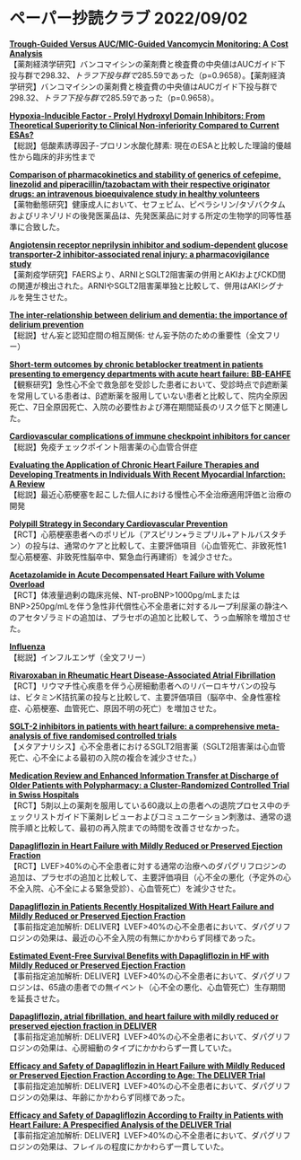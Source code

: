 # ペーパー抄読クラブ 2022/09/02

[**Trough-Guided Versus AUC/MIC-Guided Vancomycin Monitoring: A Cost Analysis**](https://pubmed.ncbi.nlm.nih.gov/36031477/)  
【薬剤経済学研究】バンコマイシンの薬剤費と検査費の中央値はAUCガイド下投与群で$298.32、トラフ下投与群で$285.59であった（p=0.9658）。【薬剤経済学研究】バンコマイシンの薬剤費と検査費の中央値はAUCガイド下投与群で$298.32、トラフ下投与群で$285.59であった（p=0.9658）。

[**Hypoxia-Inducible Factor - Prolyl Hydroxyl Domain Inhibitors: From Theoretical Superiority to Clinical Non-inferiority Compared to Current ESAs?**](https://pubmed.ncbi.nlm.nih.gov/36041790/)  
【総説】低酸素誘導因子-プロリン水酸化酵素: 現在のESAと比較した理論的優越性から臨床的非劣性まで

[**Comparison of pharmacokinetics and stability of generics of cefepime, linezolid and piperacillin/tazobactam with their respective originator drugs: an intravenous bioequivalence study in healthy volunteers**](https://pubmed.ncbi.nlm.nih.gov/36039038/)  
【薬物動態研究】健康成人において、セフェピム、ピペラシリン/タゾバクタムおよびリネゾリドの後発医薬品は、先発医薬品に対する所定の生物学的同等性基準に合致した。

[**Angiotensin receptor neprilysin inhibitor and sodium-dependent glucose transporter-2 inhibitor-associated renal injury: a pharmacovigilance study**](https://pubmed.ncbi.nlm.nih.gov/36044355/)  
【薬剤疫学研究】FAERSより、ARNIとSGLT2阻害薬の併用とAKIおよびCKD間の関連が検出された。ARNIやSGLT2阻害薬単独と比較して、併用はAKIシグナルを発生させた。

[**The inter-relationship between delirium and dementia: the importance of delirium prevention**](https://pubmed.ncbi.nlm.nih.gov/36028563/)  
【総説】せん妄と認知症間の相互関係: せん妄予防のための重要性（全文フリー）

[**Short-term outcomes by chronic betablocker treatment in patients presenting to emergency departments with acute heart failure: BB-EAHFE**](https://pubmed.ncbi.nlm.nih.gov/36018216/)  
【観察研究】急性心不全で救急部を受診した患者において、受診時点でβ遮断薬を常用している患者は、β遮断薬を服用していない患者と比較して、院内全原因死亡、7日全原因死亡、入院の必要性および滞在期間延長のリスク低下と関連した。

[**Cardiovascular complications of immune checkpoint inhibitors for cancer**](https://pubmed.ncbi.nlm.nih.gov/36040835/)  
【総説】免疫チェックポイント阻害薬の心血管合併症

[**Evaluating the Application of Chronic Heart Failure Therapies and Developing Treatments in Individuals With Recent Myocardial Infarction: A Review**](https://pubmed.ncbi.nlm.nih.gov/36044233/)  
【総説】最近心筋梗塞を起こした個人における慢性心不全治療適用評価と治療の開発

[**Polypill Strategy in Secondary Cardiovascular Prevention**](https://pubmed.ncbi.nlm.nih.gov/36018037/)  
【RCT】心筋梗塞患者へのポリピル（アスピリン+ラミプリル+アトルバスタチン）の投与は、通常のケアと比較して、主要評価項目（心血管死亡、非致死性1型心筋梗塞、非致死性脳卒中、緊急血行再建術）を減少させた。

[**Acetazolamide in Acute Decompensated Heart Failure with Volume Overload**](https://pubmed.ncbi.nlm.nih.gov/36027559/)  
【RCT】体液量過剰の臨床兆候、NT-proBNP>1000pg/mLまたはBNP>250pg/mLを伴う急性非代償性心不全患者に対するループ利尿薬の静注へのアセタゾラミドの追加は、プラセボの追加と比較して、うっ血解除を増加させた。

[**Influenza**](https://pubmed.ncbi.nlm.nih.gov/36030813/)  
【総説】インフルエンザ（全文フリー）

[**Rivaroxaban in Rheumatic Heart Disease-Associated Atrial Fibrillation**](https://pubmed.ncbi.nlm.nih.gov/36036525/)  
【RCT】リウマチ性心疾患を伴う心房細動患者へのリバーロキサバンの投与は、ビタミンK拮抗薬の投与と比較して、主要評価項目（脳卒中、全身性塞栓症、心筋梗塞、血管死亡、原因不明の死亡）を増加させた。

[**SGLT-2 inhibitors in patients with heart failure: a comprehensive meta-analysis of five randomised controlled trials**](https://pubmed.ncbi.nlm.nih.gov/36041474/)  
【メタアナリシス】心不全患者におけるSGLT2阻害薬（SGLT2阻害薬は心血管死亡、心不全による最初の入院の複合を減少させた。）

[**Medication Review and Enhanced Information Transfer at Discharge of Older Patients with Polypharmacy: a Cluster-Randomized Controlled Trial in Swiss Hospitals**](https://pubmed.ncbi.nlm.nih.gov/36045192/)  
【RCT】5剤以上の薬剤を服用している60歳以上の患者への退院プロセス中のチェックリストガイド下薬剤レビューおよびコミュニケーション刺激は、通常の退院手順と比較して、最初の再入院までの時間を改善させなかった。

[**Dapagliflozin in Heart Failure with Mildly Reduced or Preserved Ejection Fraction**](https://pubmed.ncbi.nlm.nih.gov/36027570/)  
【RCT】LVEF>40%の心不全患者に対する通常の治療へのダパグリフロジンの追加は、プラセボの追加と比較して、主要評価項目（心不全の悪化（予定外の心不全入院、心不全による緊急受診）、心血管死亡）を減少させた。

[**Dapagliflozin in Patients Recently Hospitalized With Heart Failure and Mildly Reduced or Preserved Ejection Fraction**](https://pubmed.ncbi.nlm.nih.gov/36041912/)  
【事前指定追加解析: DELIVER】LVEF>40%の心不全患者において、ダパグリフロジンの効果は、最近の心不全入院の有無にかかわらず同様であった。

[**Estimated Event-Free Survival Benefits with Dapagliflozin in HF with Mildly Reduced or Preserved Ejection Fraction**](https://pubmed.ncbi.nlm.nih.gov/36041669/)  
【事前指定追加解析: DELIVER】LVEF>40%の心不全患者において、ダパグリフロジンは、65歳の患者での無イベント（心不全の悪化、心血管死亡）生存期間を延長させた。

[**Dapagliflozin, atrial fibrillation, and heart failure with mildly reduced or preserved ejection fraction in DELIVER**](https://pubmed.ncbi.nlm.nih.gov/36041668/)  
【事前指定追加解析: DELIVER】LVEF>40%の心不全患者において、ダパグリフロジンの効果は、心房細動のタイプにかかわらず一貫していた。

[**Efficacy and Safety of Dapagliflozin in Heart Failure with Mildly Reduced or Preserved Ejection Fraction According to Age: The DELIVER Trial**](https://pubmed.ncbi.nlm.nih.gov/36029467/)  
【事前指定追加解析: DELIVER】LVEF>40%の心不全患者において、ダパグリフロジンの効果は、年齢にかかわらず同様であった。

[**Efficacy and Safety of Dapagliflozin According to Frailty in Patients with Heart Failure: A Prespecified Analysis of the DELIVER Trial**](https://pubmed.ncbi.nlm.nih.gov/36029465/)  
【事前指定追加解析: DELIVER】LVEF>40%の心不全患者において、ダパグリフロジンの効果は、フレイルの程度にかかわらず一貫していた。